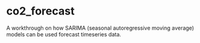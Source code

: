 # co2_forecast
A workthrough on how SARIMA (seasonal autoregressive moving average) models can be used forecast timeseries data.

